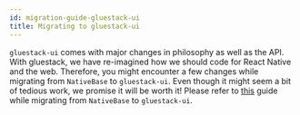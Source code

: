 ```yaml
---
id: migration-guide-gluestack-ui
title: Migrating to gluestack-ui
---
```


`gluestack-ui` comes with major changes in philosophy as well as the API. With gluestack, we have re-imagined how we should code for React Native and the web. Therefore, you might encounter a few changes while migrating from `NativeBase` to `gluestack-ui`. Even though it might seem a bit of tedious work, we promise it will be worth it!
Please refer to [this](https://gluestack.io/ui/docs/migration/native-base-to-gluestack-ui) guide while migrating from `NativeBase` to `gluestack-ui`.